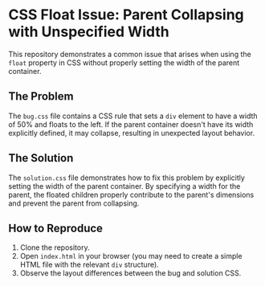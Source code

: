 # CSS Float Issue: Parent Collapsing with Unspecified Width

This repository demonstrates a common issue that arises when using the `float` property in CSS without properly setting the width of the parent container.

## The Problem

The `bug.css` file contains a CSS rule that sets a `div` element to have a width of 50% and floats to the left.  If the parent container doesn't have its width explicitly defined, it may collapse, resulting in unexpected layout behavior.

## The Solution

The `solution.css` file demonstrates how to fix this problem by explicitly setting the width of the parent container.  By specifying a width for the parent, the floated children properly contribute to the parent's dimensions and prevent the parent from collapsing.

## How to Reproduce

1. Clone the repository.
2. Open `index.html` in your browser (you may need to create a simple HTML file with the relevant `div` structure).
3. Observe the layout differences between the bug and solution CSS.